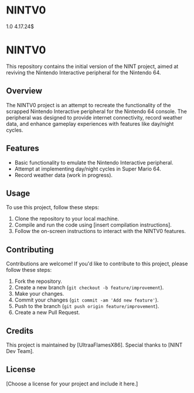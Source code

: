 # NINTV0
1.0 4.17.24$
# NINTV0

This repository contains the initial version of the NINT project, aimed at reviving the Nintendo Interactive peripheral for the Nintendo 64.

## Overview

The NINTV0 project is an attempt to recreate the functionality of the scrapped Nintendo Interactive peripheral for the Nintendo 64 console. The peripheral was designed to provide internet connectivity, record weather data, and enhance gameplay experiences with features like day/night cycles.

## Features

- Basic functionality to emulate the Nintendo Interactive peripheral.
- Attempt at implementing day/night cycles in Super Mario 64.
- Record weather data (work in progress).

## Usage

To use this project, follow these steps:

1. Clone the repository to your local machine.
2. Compile and run the code using [insert compilation instructions].
3. Follow the on-screen instructions to interact with the NINTV0 features.

## Contributing

Contributions are welcome! If you'd like to contribute to this project, please follow these steps:

1. Fork the repository.
2. Create a new branch (`git checkout -b feature/improvement`).
3. Make your changes.
4. Commit your changes (`git commit -am 'Add new feature'`).
5. Push to the branch (`git push origin feature/improvement`).
6. Create a new Pull Request.

## Credits

This project is maintained by [UltraaFlamesX86]. Special thanks to [NINT Dev Team].

## License

[Choose a license for your project and include it here.]
